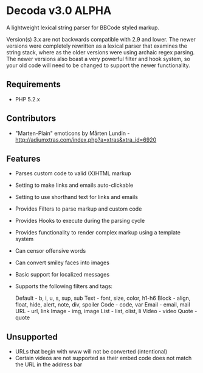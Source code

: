 # Decoda v3.0 ALPHA #

A lightweight lexical string parser for BBCode styled markup.

Version(s) 3.x are not backwards compatible with 2.9 and lower. The newer versions were completely rewritten as a lexical parser that examines the string stack, where as the older versions were using archaic regex parsing. The newer versions also boast a very powerful filter and hook system, so your old code will need to be changed to support the newer functionality.

## Requirements ##

* PHP 5.2.x

## Contributors ##

* "Marten-Plain" emoticons by Mårten Lundin - http://adiumxtras.com/index.php?a=xtras&xtra_id=6920

## Features ##

* Parses custom code to valid (X)HTML markup
* Setting to make links and emails auto-clickable
* Setting to use shorthand text for links and emails
* Provides Filters to parse markup and custom code
* Provides Hooks to execute during the parsing cycle
* Provides functionality to render complex markup using a template system
* Can censor offensive words
* Can convert smiley faces into images
* Basic support for localized messages
* Supports the following filters and tags:

	Default - b, i, u, s, sup, sub
	Text - font, size, color, h1-h6
	Block - align, float, hide, alert, note, div, spoiler
	Code - code, var
	Email - email, mail
	URL - url, link
	Image - img, image
	List - list, olist, li
	Video - video
	Quote - quote

## Unsupported ##

* URLs that begin with www will not be converted (intentional)
* Certain videos are not supported as their embed code does not match the URL in the address bar
